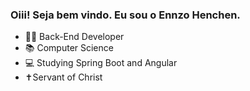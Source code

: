 ### Oiii! Seja bem vindo. Eu sou o Ennzo Henchen.



- 👨‍💻 Back-End Developer
- 📚 Computer Science
- 💻 Studying Spring Boot and Angular
- ✝️Servant of Christ

